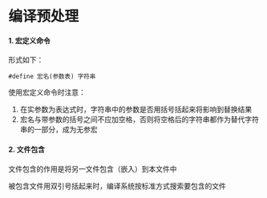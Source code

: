 # 编译预处理

#### 1. 宏定义命令

形式如下：

`#define 宏名(参数表) 字符串`

使用宏定义命令时注意：

1. 在实参数为表达式时，字符串中的参数是否用括号括起来将影响到替换结果
2. 宏名与带参数的括号之间不应加空格，否则将空格后的字符串都作为替代字符串的一部分，成为无参宏

#### 2. 文件包含

文件包含的作用是将另一文件包含（嵌入）到本文件中

被包含文件用双引号括起来时，编译系统按标准方式搜索要包含的文件